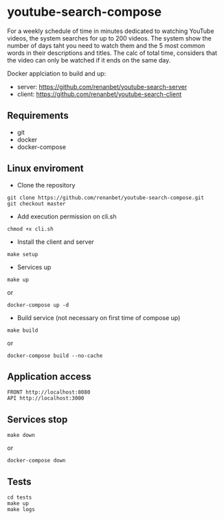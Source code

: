 # youtube-search-compose

For a weekly schedule of time in minutes dedicated to watching YouTube videos, the system searches for up to 200 videos. The system show the number of days taht you need to watch them and the 5 most common words in their descriptions and titles. The calc of total time, considers that the video can only be watched if it ends on the same day.

Docker applciation to build and up:

- server: https://github.com/renanbet/youtube-search-server
- client: https://github.com/renanbet/youtube-search-client

## Requirements

- git
- docker
- docker-compose

## Linux enviroment

- Clone the repository

```
git clone https://github.com/renanbet/youtube-search-compose.git
git checkout master
```

- Add execution permission on cli.sh

```
chmod +x cli.sh
```

- Install the client and server

```
make setup
```

- Services up

```
make up
```

or

```
docker-compose up -d
```

- Build service (not necessary on first time of compose up)

```
make build
```

or

```
docker-compose build --no-cache
```

## Application access

```
FRONT http://localhost:8080
API http://localhost:3000
```

## Services stop

```
make down
```

or

```
docker-compose down
```

## Tests

```
cd tests
make up
make logs
```

